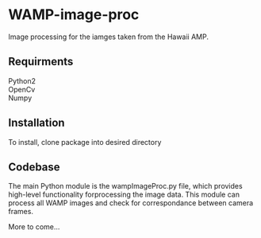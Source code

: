 # WAMP-image-proc
Image processing for the iamges taken from the Hawaii AMP.

## Requirments
Python2  
OpenCv  
Numpy  

## Installation
To install, clone package into desired directory  

## Codebase
The main Python module is the wampImageProc.py file, which provides high-level functionality forprocessing the image data. This module can process all WAMP images and check for correspondance between camera frames.

More to come... 
